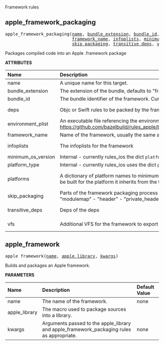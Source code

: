 <!-- Generated with Stardoc: http://skydoc.bazel.build -->

Framework rules

<a id="#apple_framework_packaging"></a>

## apple_framework_packaging

<pre>
apple_framework_packaging(<a href="#apple_framework_packaging-name">name</a>, <a href="#apple_framework_packaging-bundle_extension">bundle_extension</a>, <a href="#apple_framework_packaging-bundle_id">bundle_id</a>, <a href="#apple_framework_packaging-deps">deps</a>, <a href="#apple_framework_packaging-environment_plist">environment_plist</a>,
                          <a href="#apple_framework_packaging-framework_name">framework_name</a>, <a href="#apple_framework_packaging-infoplists">infoplists</a>, <a href="#apple_framework_packaging-minimum_os_version">minimum_os_version</a>, <a href="#apple_framework_packaging-platform_type">platform_type</a>, <a href="#apple_framework_packaging-platforms">platforms</a>,
                          <a href="#apple_framework_packaging-skip_packaging">skip_packaging</a>, <a href="#apple_framework_packaging-transitive_deps">transitive_deps</a>, <a href="#apple_framework_packaging-vfs">vfs</a>)
</pre>

Packages compiled code into an Apple .framework package

**ATTRIBUTES**


| Name  | Description | Type | Mandatory | Default |
| :------------- | :------------- | :------------- | :------------- | :------------- |
| <a id="apple_framework_packaging-name"></a>name |  A unique name for this target.   | <a href="https://bazel.build/docs/build-ref.html#name">Name</a> | required |  |
| <a id="apple_framework_packaging-bundle_extension"></a>bundle_extension |  The extension of the bundle, defaults to "framework".   | String | optional | "framework" |
| <a id="apple_framework_packaging-bundle_id"></a>bundle_id |  The bundle identifier of the framework. Currently unused.   | String | optional | "" |
| <a id="apple_framework_packaging-deps"></a>deps |  Objc or Swift rules to be packed by the framework rule   | <a href="https://bazel.build/docs/build-ref.html#labels">List of labels</a> | required |  |
| <a id="apple_framework_packaging-environment_plist"></a>environment_plist |  An executable file referencing the environment_plist tool. Used to merge infoplists. See https://github.com/bazelbuild/rules_apple/blob/master/apple/internal/environment_plist.bzl#L69   | <a href="https://bazel.build/docs/build-ref.html#labels">Label</a> | optional | None |
| <a id="apple_framework_packaging-framework_name"></a>framework_name |  Name of the framework, usually the same as the module name   | String | required |  |
| <a id="apple_framework_packaging-infoplists"></a>infoplists |  The infoplists for the framework   | <a href="https://bazel.build/docs/build-ref.html#labels">List of labels</a> | optional | [] |
| <a id="apple_framework_packaging-minimum_os_version"></a>minimum_os_version |  Internal - currently rules_ios the dict <code>platforms</code>   | String | optional | "" |
| <a id="apple_framework_packaging-platform_type"></a>platform_type |  Internal - currently rules_ios uses the dict <code>platforms</code>   | String | optional | "" |
| <a id="apple_framework_packaging-platforms"></a>platforms |  A dictionary of platform names to minimum deployment targets. If not given, the framework will be built for the platform it inherits from the target that uses the framework as a dependency.   | <a href="https://bazel.build/docs/skylark/lib/dict.html">Dictionary: String -> String</a> | optional | {} |
| <a id="apple_framework_packaging-skip_packaging"></a>skip_packaging |  Parts of the framework packaging process to be skipped. Valid values are: - "binary" - "modulemap" - "header" - "private_header" - "swiftmodule" - "swiftdoc"   | List of strings | optional | [] |
| <a id="apple_framework_packaging-transitive_deps"></a>transitive_deps |  Deps of the deps   | <a href="https://bazel.build/docs/build-ref.html#labels">List of labels</a> | required |  |
| <a id="apple_framework_packaging-vfs"></a>vfs |  Additional VFS for the framework to export   | <a href="https://bazel.build/docs/build-ref.html#labels">List of labels</a> | optional | [] |


<a id="#apple_framework"></a>

## apple_framework

<pre>
apple_framework(<a href="#apple_framework-name">name</a>, <a href="#apple_framework-apple_library">apple_library</a>, <a href="#apple_framework-kwargs">kwargs</a>)
</pre>

Builds and packages an Apple framework.

**PARAMETERS**


| Name  | Description | Default Value |
| :------------- | :------------- | :------------- |
| <a id="apple_framework-name"></a>name |  The name of the framework.   |  none |
| <a id="apple_framework-apple_library"></a>apple_library |  The macro used to package sources into a library.   |  <code><function apple_library></code> |
| <a id="apple_framework-kwargs"></a>kwargs |  Arguments passed to the apple_library and apple_framework_packaging rules as appropriate.   |  none |


